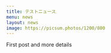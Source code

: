 ```yaml
---
title: テストニュース
menu: news
layout: news
image: https://picsum.photos/1200/800
---
```


First post<!--more--> and more details
